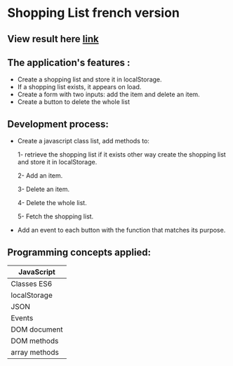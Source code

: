 # Shopping List french version

## View result here [link](https://nada-tb.github.io/shoppingList/)

## The application's features :
* Create a shopping list and store it in localStorage.
 * If a shopping list exists, it appears on load.
* Create a form with two inputs: add the item and delete an item.
* Create a button  to delete the whole list

## Development process:
* Create a  javascript class list, add methods to:

    1- retrieve the shopping list if it exists other way create the shopping list and store it in localStorage.
    
    2- Add an item.
    
    3- Delete an item.
    
    4- Delete the whole list.
    
    5- Fetch the shopping list.
    
 * Add an event to each button with the function that matches its purpose.
	
## Programming concepts applied:
JavaScript |
----------- |
Classes ES6 |
localStorage |
JSON |
Events |
DOM document |
DOM methods|
array methods |

